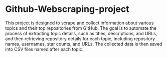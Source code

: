 # Github-Webscraping-project

This project is designed to scrape and collect information about various topics and their top repositories from GitHub. The goal is to automate the process of extracting topic details, such as titles, descriptions, and URLs, and then retrieving repository details for each topic, including repository names, usernames, star counts, and URLs. The collected data is then saved into CSV files named after each topic.
